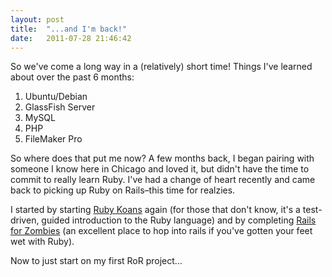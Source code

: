 ```yaml
---
layout: post
title:  "...and I'm back!"
date:   2011-07-28 21:46:42
---
```


So we've come a long way in a (relatively) short time! Things I've learned about over the past 6 months:

<ol>
  <li>Ubuntu/Debian</li>
  <li>GlassFish Server</li>
  <li>MySQL</li>
  <li>PHP</li>
  <li>FileMaker Pro</li>
</ol>

So where does that put me now? A few months back, I began pairing with someone I know here in Chicago and loved it, but didn't have the time to commit to really learn Ruby. I've had a change of heart recently and came back to picking up Ruby on Rails–this time for realzies.

I started by starting <a href="http://rubykoans.com/">Ruby Koans</a> again (for those that don't know, it's a test-driven, guided introduction to the Ruby language) and by completing <a href="http://railsforzombies.org/">Rails for Zombies</a> (an excellent place to hop into rails if you've gotten your feet wet with Ruby).

Now to just start on my first RoR project...
